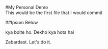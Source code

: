 #My Personal Demo	
This would be the first file that I would commit


##Ipsum Below

kya bolte ho. Dekho kya hota hai

Zabardast. Let's do it.